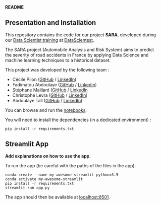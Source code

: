 **README**

## Presentation and Installation

This repository contains the code for our project **SARA**, developed during our [Data Scientist training](https://datascientest.com/en/data-scientist-course) at [DataScientest](https://datascientest.com/).

The SARA project (Automobile Analysis and Risk System) aims to predict the severity of road accidents in France by applying Data Science and machine learning techniques to a historical dataset.

This project was developed by the following team :

- Cécile Pilon ([GitHub](https://github.com/) / [LinkedIn](http://linkedin.com/))
- Fadimatou Abdoulaye ([GitHub](https://github.com/) / [LinkedIn](http://linkedin.com/))
- Stéphane Maillard ([GitHub](https://github.com/) / [LinkedIn]([https://www.linkedin.com/in/st%C3%A9phane-maillard/])
- Christophe Levra ([GitHub](https://github.com/) / [LinkedIn](http://linkedin.com/))
- Abdoulaye Tall ([GitHub](https://github.com/) / [LinkedIn](http://linkedin.com/))

You can browse and run the [notebooks](./notebooks). 

You will need to install the dependencies (in a dedicated environment) :

```
pip install -r requirements.txt
```

## Streamlit App

**Add explanations on how to use the app.**

To run the app (be careful with the paths of the files in the app):

```shell
conda create --name my-awesome-streamlit python=3.9
conda activate my-awesome-streamlit
pip install -r requirements.txt
streamlit run app.py
```

The app should then be available at [localhost:8501](http://localhost:8501).
